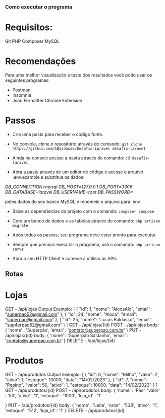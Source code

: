 ### Como executar o programa

# Requisitos:

Git
PHP
Composer
MySQL

# Recomendações
Para uma melhor visualização e teste dos resultados você pode usar os seguintes programas:
- Postman
- Insomnia
- Json Formatter Chrome Extension

# Passos

- Crie uma pasta para receber o código fonte.
- No console, clone o repositório através do comando:
```git clone https://github.com/1Baldasso/Desafio-Laravel desafio-laravel```

- Ainda no console acesse a pasta através do comando: 
```cd desafio-laravel```

- Abra a pasta através de um editor de código e acesse o arquivo .env.example e substitua os dados:

*DB_CONNECTION=mysql*
*DB_HOST=127.0.0.1*
*DB_PORT=3306*
*DB_DATABASE=laravel*
*DB_USERNAME=root*
*DB_PASSWORD=*

pelos dados do seu banco MySQL e renomeie o arquivo para .env

- Baixe as dependências do projeto com o comando:
```composer compose```

- Gere um banco de dados e as tabelas através do comando:
```php artisan migrate```

- Após todos os passos, seu programa deve estar pronto para executar.

- Sempre que precisar executar o programa, use o comando:
```php artisan serve```

- Abra o seu HTTP Client e comece a utilizar as APIs

## Rotas

# Lojas
GET - /api/lojas
Output Exemplo:
[
    {
        "id": 1,
        "nome": "AlocaAlo",
        "email": "superpao52@gmail.com"
    },
    {
        "id": 24,
        "nome": "Aloca",
        "email": "superpao@gmail.com"
    },
    {
        "id": 25,
        "nome": "Lucas Baldasso",
        "email": "sup4erpao52@gmail.com"
    }
]
GET - /api/lojas/{id}
POST - /api/lojas 
body: 
{
    'nome' : 'Superpão',
    'email' : 'contato@superpao.com.br'
}
PUT - /api/lojas/{id}
body: 
{
    'nome' : 'Superpão Saldanha',
    'email' : 'contato@superpao.com.br'
}
DELETE - /api/lojas/{id}

# Produtos
GET - /api/produtos
Output exemplo:
[
    {
        "id": 6,
        "nome": "Milho",
        "valor": 2,
        "ativo": 1,
        "estoque": 10000,
        "data": "14/02/2023"
    },
    {
        "id": 7,
        "nome": "Pepino",
        "valor": 50,
        "ativo": 1,
        "estoque": 10000,
        "data": "14/02/2023"
    }
]
GET - /api/produtos/{id}
POST - /api/produtos 
body: 
{
    'nome' : 'Pão',
    'valor' : '50',
    'ativo' : '1',
    'estoque' : '1000',
    'loja_id' : '1'

}
PUT - /api/produtos/{id}
body: 
{
    'nome' : 'Leite',
    'valor' : '538',
    'ativo' : '1',
    'estoque' : '512',
    'loja_id' : '1'
}
DELETE - /api/produtos/{id}